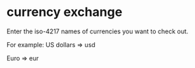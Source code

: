 # currency exchange
Enter the iso-4217 names of currencies you want to check out.

For example: 
US dollars  => usd

Euro        => eur
